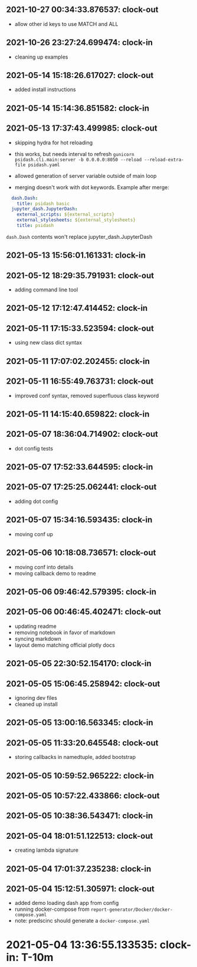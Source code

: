 ## 2021-10-27 00:34:33.876537: clock-out

* allow other id keys to use MATCH and ALL

## 2021-10-26 23:27:24.699474: clock-in

* cleaning up examples

## 2021-05-14 15:18:26.617027: clock-out

* added install instructions

## 2021-05-14 15:14:36.851582: clock-in

## 2021-05-13 17:37:43.499985: clock-out

* skipping hydra for hot reloading

* this works, but needs interval to refresh `gunicorn psidash.cli.main:server -b 0.0.0.0:8050 --reload --reload-extra-file psidash.yaml`
* allowed generation of server variable outside of main loop
* merging doesn't work with dot keywords. Example after merge:

```yaml
  dash.Dash:
    title: psidash basic
  jupyter_dash.JupyterDash:
    external_scripts: ${external_scripts}
    external_stylesheets: ${external_stylesheets}
    title: psidash
```

`dash.Dash` contents won't replace jupyter_dash.JupyterDash

## 2021-05-13 15:56:01.161331: clock-in

## 2021-05-12 18:29:35.791931: clock-out

* adding command line tool

## 2021-05-12 17:12:47.414452: clock-in

## 2021-05-11 17:15:33.523594: clock-out

* using new class dict syntax

## 2021-05-11 17:07:02.202455: clock-in

## 2021-05-11 16:55:49.763731: clock-out

* improved conf syntax, removed superfluous class keyword

## 2021-05-11 14:15:40.659822: clock-in

## 2021-05-07 18:36:04.714902: clock-out

* dot config tests

## 2021-05-07 17:52:33.644595: clock-in

## 2021-05-07 17:25:25.062441: clock-out

* adding dot config

## 2021-05-07 15:34:16.593435: clock-in

* moving conf up
## 2021-05-06 10:18:08.736571: clock-out

* moving conf into details
* moving callback demo to readme

## 2021-05-06 09:46:42.579395: clock-in

## 2021-05-06 00:46:45.402471: clock-out

* updating readme
* removing notebook in favor of markdown
* syncing markdown
* layout demo matching official plotly docs

## 2021-05-05 22:30:52.154170: clock-in

## 2021-05-05 15:06:45.258942: clock-out

* ignoring dev files
* cleaned up install

## 2021-05-05 13:00:16.563345: clock-in

## 2021-05-05 11:33:20.645548: clock-out

* storing callbacks in namedtuple, added bootstrap

## 2021-05-05 10:59:52.965222: clock-in

## 2021-05-05 10:57:22.433866: clock-out


## 2021-05-05 10:38:36.543471: clock-in

## 2021-05-04 18:01:51.122513: clock-out

* creating lambda signature

## 2021-05-04 17:01:37.235238: clock-in

## 2021-05-04 15:12:51.305971: clock-out

* added demo loading dash app from config
* running docker-compose from `report-generator/Docker/docker-compose.yaml`
* note: predscinc should generate a `docker-compose.yaml`

# 2021-05-04 13:36:55.133535: clock-in: T-10m 

